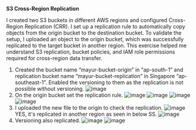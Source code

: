 **S3 Cross-Region Replication**

I created two S3 buckets in different AWS regions and configured Cross-Region Replication (CRR). I set up a replication rule to automatically copy objects from the origin bucket to the destination bucket. To validate the setup, I uploaded an object to the origin bucket, which was successfully replicated to the target bucket in another region. This exercise helped me understand S3 replication, bucket policies, and IAM role permissions required for cross-region data transfer.

1.	Created the bucket name “mayur-bucket-origin” in “ap-south-1” and replication bucket name “mayur-bucket-replication” in Singapore “ap-southeast-1”. Enabled the versioning to them as the replication is not possible without versioning.
![image](https://github.com/user-attachments/assets/fed81241-7630-43eb-9570-58a6968a1fc7)
2.	On the origin bucket set the replication rule.
![image](https://github.com/user-attachments/assets/77c457d7-3c67-4081-88cf-4d1e24da8e2d)
![image](https://github.com/user-attachments/assets/d7ff202b-0594-4b74-ba2e-c2e1f304e654)
![image](https://github.com/user-attachments/assets/e17363ae-9823-4ef4-a580-90be2a0d9b51)
![image](https://github.com/user-attachments/assets/b2125194-337e-4741-80d5-9f5c3c1bc370)
3.	I uploaded the new file to the origin to check the replication.
![image](https://github.com/user-attachments/assets/308d1d99-cf3f-427f-b7c8-aa7e752f7bee)
YES, it's replicated in another region as seen in below SS.
![image](https://github.com/user-attachments/assets/6831fc8a-172b-45b7-95eb-ec5518a2acbe)
4.	Versioning also replicated.
![image](https://github.com/user-attachments/assets/6801339a-91cc-439a-be25-6808daeeb671)
![image](https://github.com/user-attachments/assets/3828750c-e031-453e-8ef1-ff5eb72a143b)
